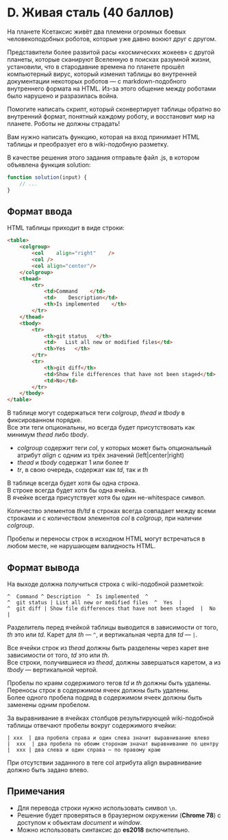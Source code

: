 # D. Живая сталь (40 баллов)

На планете Ксетаксис живёт два племени огромных боевых человекоподобных роботов, которые уже давно воюют друг с другом.

Представители более развитой расы «космических жокеев» с другой планеты, которые сканируют Вселенную в поисках разумной жизни, установили, что в стародавние времена по планете прошёл компьютерный вирус, который изменил таблицы во внутренней документации некоторых роботов — с markdown-подобного внутреннего формата на HTML. Из-за этого общение между роботами было нарушено и разразилась война.

Помогите написать скрипт, который сконвертирует таблицы обратно во внутренний формат, понятный каждому роботу, и восстановит мир на планете. Роботы не должны страдать!

Вам нужно написать функцию, которая на вход принимает HTML таблицы и преобразует его в wiki-подобную разметку.

В качестве решения этого задания отправьте файл .js, в котором объявлена функция solution: 

```javascript
function solution(input) {  
    // ...  
}
```
## Формат ввода

HTML таблицы приходит в виде строки:

```html
<table>  
    <colgroup>  
        <col    align="right"    />  
        <col />  
        <col align="center"/>  
    </colgroup>  
    <thead>  
        <tr>  
            <td>Command    </td>  
            <td>    Description</td>  
            <th>Is implemented    </th>  
        </tr>  
    </thead>  
    <tbody>  
        <tr>  
            <th>git status   </th>  
            <td>   List all new or modified files</td>  
            <th>Yes   </th>  
        </tr>  
        <tr>  
            <th>git diff</th>  
            <td>Show file differences that have not been staged</td>  
            <td>No</td>  
        </tr>  
    </tbody>  
</table>
```

В таблице могут содержаться теги *colgroup*, *thead* и *tbody* в фиксированном порядке.  
Все эти теги опциональны, но всегда будет присутствовать как минимум *thead* либо *tbody*.
- *colgroup* содержит теги *col*, у которых может быть опциональный атрибут *align* с одним из трёх значений (left|center|right)
- *thead* и *tbody* содержат 1 или более *tr*
- *tr*, в свою очередь, содержат как *td*, так и *th*

В таблице всегда будет хотя бы одна строка.  
В строке всегда будет хотя бы одна ячейка.  
В ячейке всегда присутствует хотя бы один не-whitespace символ.

Количество элементов *th/td* в строках всегда совпадает между всеми строками и с количеством элементов *col* в *colgroup*, при наличии *colgroup*.

Пробелы и переносы строк в исходном HTML могут встречаться в любом месте, не нарушающем валидность HTML.

## Формат вывода

На выходе должна получиться строка с wiki-подобной разметкой:

```
^  Command ^ Description  ^  Is implemented  ^
^  git status | List all new or modified files  ^  Yes  |
^  git diff | Show file differences that have not been staged  |  No  |
```

Разделитель перед ячейкой таблицы выводится в зависимости от того, *th* это или *td*. 
Карет для *th* — `^`, и вертикальная черта для *td* — `|`.

Все ячейки строк из *thead* должны быть разделены через карет вне зависимости от того, *td* это или *th*.  
Все строки, получившиеся из *thead*, должны завершаться каретом, а из *tbody* — вертикальной чертой.

Пробелы по краям содержимого тегов *td* и *th* должны быть удалены.  
Переносы строк в содержимом ячеек должны быть удалены.  
Более одного пробела подряд в содержимом ячеек должны быть заменены одним пробелом.

За выравнивание в ячейках столбцов результирующей wiki-подобной таблицы отвечают пробелы вокруг содержимого ячейки:

```
| xxx  | два пробела справа и один слева значит выравнивание влево  
|  xxx  | два пробела по обоим сторонам значат выравнивание по центру  
|  xxx | два слева и один справа — по правому краю
```

При отсутствии заданного в теге col атрибута align выравнивание должно быть задано влево.

## Примечания

- Для перевода строки нужно использовать символ `\n`.
- Решение будет проверяться в браузерном окружении (**Chrome 78**) с доступом к объектам *document* и *window*.
- Можно использовать синтаксис до **es2018** включительно.
